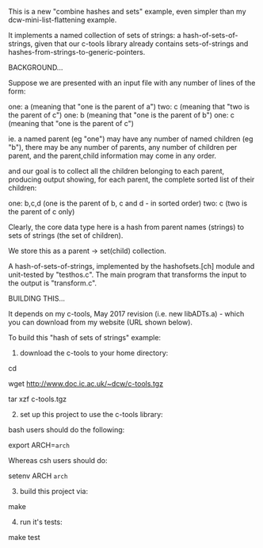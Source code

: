 This is a new "combine hashes and sets" example, even simpler than my
dcw-mini-list-flattening example.

It implements a named collection of sets of strings: a hash-of-sets-of-strings,
given that our c-tools library already contains sets-of-strings and
hashes-from-strings-to-generic-pointers.


BACKGROUND...

Suppose we are presented with an input file with any number of lines
of the form:

one: a               (meaning that "one is the parent of a")
two: c               (meaning that "two is the parent of c")
one: b               (meaning that "one is the parent of b")
one: c               (meaning that "one is the parent of c")

ie. a named parent (eg "one") may have any number of named children (eg "b"),
there may be any number of parents, any number of children per parent,
and the parent,child information may come in any order.

and our goal is to collect all the children belonging to each parent,
producing output showing, for each parent, the complete sorted list of
their children:

one: b,c,d          (one is the parent of b, c and d - in sorted order)
two: c              (two is the parent of c only)

Clearly, the core data type here is a hash from parent names (strings) to
sets of strings (the set of children).

We store this as a parent -> set(child) collection.

A hash-of-sets-of-strings,
implemented by the hashofsets.[ch] module and unit-tested by "testhos.c".
The main program that transforms the input to the output is "transform.c".


BUILDING THIS...

It depends on my c-tools, May 2017 revision (i.e. new libADTs.a) -
which you can download from my website (URL shown below).

To build this "hash of sets of strings" example:

1. download the c-tools to your home directory:

cd

wget http://www.doc.ic.ac.uk/~dcw/c-tools.tgz

tar xzf c-tools.tgz

2. set up this project to use the c-tools library:

bash users should do the following:

export ARCH=`arch`

Whereas csh users should do:

setenv ARCH `arch`

3. build this project via:

make

4. run it's tests:

make test
